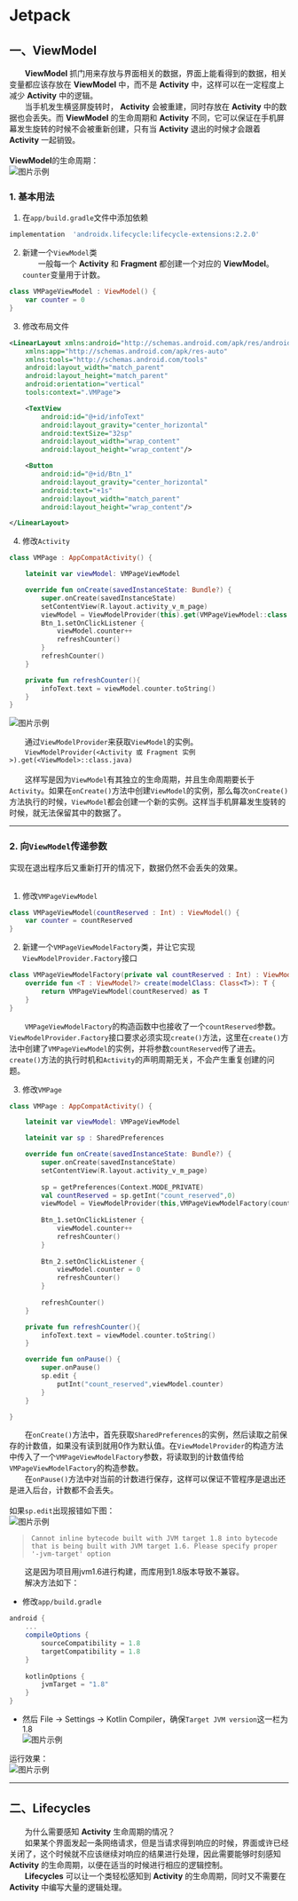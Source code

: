 # Jetpack
## 一、ViewModel
&emsp;&emsp;**ViewModel** 抓门用来存放与界面相关的数据，界面上能看得到的数据，相关变量都应该存放在 **ViewModel** 中，而不是 **Activity** 中，这样可以在一定程度上减少 **Activity** 中的逻辑。  
&emsp;&emsp;当手机发生横竖屏旋转时， **Activity** 会被重建，同时存放在 **Activity** 中的数据也会丢失。而 **ViewModel** 的生命周期和 **Activity** 不同，它可以保证在手机屏幕发生旋转的时候不会被重新创建，只有当 **Activity** 退出的时候才会跟着 **Activity** 一起销毁。  
&emsp;&emsp;  
**ViewModel**的生命周期：  
![图片示例](https://github.com/gneL1/AndroidStudy/blob/master/photos/Jetpack/ViewModel_life.png)

### 1. 基本用法
1. 在```app/build.gradle```文件中添加依赖  
```gradle
implementation  'androidx.lifecycle:lifecycle-extensions:2.2.0'
```

2. 新建一个```ViewModel```类  
&emsp;&emsp;一般每一个 **Activity** 和 **Fragment** 都创建一个对应的 **ViewModel**。```counter```变量用于计数。  
```kotlin
class VMPageViewModel : ViewModel() {
    var counter = 0
}
```

3. 修改布局文件  
```xml
<LinearLayout xmlns:android="http://schemas.android.com/apk/res/android"
    xmlns:app="http://schemas.android.com/apk/res-auto"
    xmlns:tools="http://schemas.android.com/tools"
    android:layout_width="match_parent"
    android:layout_height="match_parent"
    android:orientation="vertical"
    tools:context=".VMPage">

    <TextView
        android:id="@+id/infoText"
        android:layout_gravity="center_horizontal"
        android:textSize="32sp"
        android:layout_width="wrap_content"
        android:layout_height="wrap_content"/>

    <Button
        android:id="@+id/Btn_1"
        android:layout_gravity="center_horizontal"
        android:text="+1s"
        android:layout_width="match_parent"
        android:layout_height="wrap_content"/>

</LinearLayout>
```

4. 修改```Activity```  
```kotlin
class VMPage : AppCompatActivity() {

    lateinit var viewModel: VMPageViewModel

    override fun onCreate(savedInstanceState: Bundle?) {
        super.onCreate(savedInstanceState)
        setContentView(R.layout.activity_v_m_page)
        viewModel = ViewModelProvider(this).get(VMPageViewModel::class.java)
        Btn_1.setOnClickListener {
            viewModel.counter++
            refreshCounter()
        }
        refreshCounter()
    }

    private fun refreshCounter(){
        infoText.text = viewModel.counter.toString()
    }
}
```
![图片示例](https://github.com/gneL1/AndroidStudy/blob/master/photos/Jetpack/ViewModel_1.gif)

&emsp;&emsp;通过```ViewModelProvider```来获取```ViewModel```的实例。  
&emsp;&emsp;```ViewModelProvider(<Activity 或 Fragment 实例>).get(<ViewModel>::class.java)```  
&emsp;&emsp;  
&emsp;&emsp;这样写是因为```ViewModel```有其独立的生命周期，并且生命周期要长于```Activity```。如果在```onCreate()```方法中创建```ViewModel```的实例，那么每次```onCreate()```方法执行的时候，```ViewModel```都会创建一个新的实例。这样当手机屏幕发生旋转的时候，就无法保留其中的数据了。

***

### 2. 向```ViewModel```传递参数
实现在退出程序后又重新打开的情况下，数据仍然不会丢失的效果。  
&emsp;&emsp;  

1. 修改```VMPageViewModel```  
```kotlin
class VMPageViewModel(countReserved : Int) : ViewModel() {
    var counter = countReserved
}
```

2. 新建一个```VMPageViewModelFactory```类，并让它实现```ViewModelProvider.Factory```接口  
```kotlin
class VMPageViewModelFactory(private val countReserved : Int) : ViewModelProvider.Factory{
    override fun <T : ViewModel?> create(modelClass: Class<T>): T {
        return VMPageViewModel(countReserved) as T
    }
}
```
&emsp;&emsp;```VMPageViewModelFactory```的构造函数中也接收了一个```countReserved```参数。```ViewModelProvider.Factory```接口要求必须实现```create()```方法，这里在```create()```方法中创建了```VMPageViewModel```的实例，并将参数```countReserved```传了进去。```create()```方法的执行时机和```Activity```的声明周期无关，不会产生重复创建的问题。  

3. 修改```VMPage```  
```kotlin
class VMPage : AppCompatActivity() {

    lateinit var viewModel: VMPageViewModel

    lateinit var sp : SharedPreferences

    override fun onCreate(savedInstanceState: Bundle?) {
        super.onCreate(savedInstanceState)
        setContentView(R.layout.activity_v_m_page)
        
        sp = getPreferences(Context.MODE_PRIVATE)
        val countReserved = sp.getInt("count_reserved",0)
        viewModel = ViewModelProvider(this,VMPageViewModelFactory(countReserved)).get(VMPageViewModel::class.java)
        
        Btn_1.setOnClickListener {
            viewModel.counter++
            refreshCounter()
        }
        
        Btn_2.setOnClickListener {
            viewModel.counter = 0
            refreshCounter()
        }
        
        refreshCounter()
    }

    private fun refreshCounter(){
        infoText.text = viewModel.counter.toString()
    }

    override fun onPause() {
        super.onPause()
        sp.edit {
            putInt("count_reserved",viewModel.counter)
        }
    }

}
```
&emsp;&emsp;在```onCreate()```方法中，首先获取```SharedPreferences```的实例，然后读取之前保存的计数值，如果没有读到就用0作为默认值。在```ViewModelProvider```的构造方法中传入了一个```VMPageViewModelFactory```参数，将读取到的计数值传给```VMPageViewModelFactory```的构造参数。  
&emsp;&emsp;在```onPause()```方法中对当前的计数进行保存，这样可以保证不管程序是退出还是进入后台，计数都不会丢失。  
&emsp;&emsp;  
如果```sp.edit```出现报错如下图：  
![图片示例](https://github.com/gneL1/AndroidStudy/blob/master/photos/Jetpack/ViewModel_Error.png)  
> ```Cannot inline bytecode built with JVM target 1.8 into bytecode that is being built with JVM target 1.6. Please specify proper '-jvm-target' option```  

&emsp;&emsp;这是因为项目用jvm1.6进行构建，而库用到1.8版本导致不兼容。  
&emsp;&emsp;解决方法如下：  
* 修改```app/build.gradle```  
```gradle
android {
    ...
    compileOptions {
        sourceCompatibility = 1.8
        targetCompatibility = 1.8
    }
 
    kotlinOptions {
        jvmTarget = "1.8"
    }
}
```
* 然后 File -> Settings -> Kotlin Compiler，确保```Target JVM version```这一栏为1.8  
![图片示例](https://github.com/gneL1/AndroidStudy/blob/master/photos/Jetpack/ViewModel_fix_1.png)  

运行效果：  
![图片示例](https://github.com/gneL1/AndroidStudy/blob/master/photos/Jetpack/ViewModel_2.gif)

***

## 二、Lifecycles
&emsp;&emsp;为什么需要感知 **Activity** 生命周期的情况？  
&emsp;&emsp;如果某个界面发起一条网络请求，但是当请求得到响应的时候，界面或许已经关闭了，这个时候就不应该继续对响应的结果进行处理，因此需要能够时刻感知 **Activity** 的生命周期，以便在适当的时候进行相应的逻辑控制。  
&emsp;&emsp;**Lifecycles** 可以让一个类轻松感知到 **Activity** 的生命周期，同时又不需要在 **Activity** 中编写大量的逻辑处理。  


